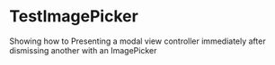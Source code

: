# TestImagePicker
Showing how to Presenting a modal view controller immediately after dismissing another with an ImagePicker
